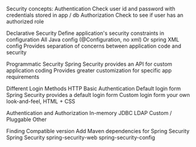 Security concepts:
 	Authentication
		Check user id and password with credentials stored in app / db
	Authorization
		Check to see if user has an authorized role

Declarative Security
	Define application's security constraints in configuration
		All Java config (@Configuration, no xml)
		Or spring XML config
	Provides separation of concerns between application code and security

Programmatic Security
	Spring Security provides an API for custom application coding
	Provides greater customization for specific app requirements

Different Login Methods
	HTTP Basic Authentication
	Default login form
		Spring Security provides a default login form
	Custom login form
		your own look-and-feel, HTML + CSS

Authentication and Authorization
	In-memory
	JDBC
	LDAP
	Custom / Pluggable
	Other

Finding Compatible version
Add Maven dependencies for Spring Security
	Spring Security
		spring-security-web
		spring-security-config